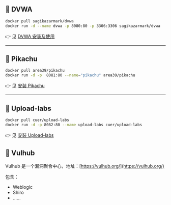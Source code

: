 ## 🎯 **DVWA**

```bash
docker pull sagikazarmark/dvwa
docker run -d --name dvwa -p 8080:80 -p 3306:3306 sagikazarmark/dvwa
```

👉 见 [DVWA 安装及使用](https://wukaipeng.com/technique/net-security/02/05)

---

## 🎯 **Pikachu**

```bash
docker pull area39/pikachu
docker run -d -p  8081:80 --name="pikachu" area39/pikachu
```

👉 见 [安装 Pikachu](https://wukaipeng.com/technique/net-security/06/01#%E5%AE%BD%E5%AD%97%E8%8A%82%E6%B3%A8%E5%85%A5)

---

## 🎯 **Upload-labs**

```bash
docker pull cuer/upload-labs
docker run -d -p 8082:80 --name upload-labs cuer/upload-labs
```

👉 见 [安装 Upload-labs](https://wukaipeng.com/technique/net-security/08/01#%E6%A6%82%E5%BF%B5)

## 🎯 Vulhub

Vulhub 是一个漏洞聚合中心，地址：[https://vulhub.org/](https://vulhub.org/)

包含：

- Weblogic
- Shiro
- ……


























